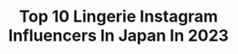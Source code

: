 ---
title: Top 10 Lingerie Instagram Influencers In Japan In 2023
description: >-
  Find top lingerie Instagram influencers in Japan in 2023. Most popular hashtags: #lingerie #gravure #fashion #selfie.
platform: Instagram
hits: 59
text_top: Identify the top-rated Instagram profiles on inBeat.
text_bottom: Our platform aggregates 59 Instagram influencers like this in Japan for you to connect with.
profiles:
  - username: "mokochan319"
    fullname: >-
      桜もこ（Moko Sakura）
    bio: >-
      JAPAN🇯🇵/3.19🎂/恵比寿マスカッツ❤︎/HONEYPOPCORN🍯🍿/pink💓/cute🎀/fashion👗/lingerie👙/KOREA🇰🇷/sweets🍰/flower🌸/Disney🐰/cosme💄/happy✨/kawaii🍒/Photo📷/Trip✈️/handmade💍
    location: "Japan"
    followers: 104185
    engagement: 213
    commentsToLikes: 0.014363
    id: ckaowuwpcak0r0i78d41ek4np
    verified: false
    hashtags: "#japan, #white, #japanesegirl, #instagram"
  - username: "_rosemelle"
    fullname: >-
      Rose Melle
    bio: >-
      理想のボディを追い求める🌹 🇯🇵Tokyo Japan Twitter☞@_RoseMelle
    location: "Japan"
    followers: 38572
    engagement: 736
    commentsToLikes: 0.009080
    id: ck5zzwkhocjjd0i140q4r4dh8
    verified: false
    hashtags: "#japanesegirl, #asiangirls, #onlyfan, #sexyphoto"
  - username: "makoto666_"
    fullname: >-
      真琴 makoto
    bio: >-
      ▶︎レースクイーン🏁 #17live 🔍南真琴 K-1girls/RIZINガール Japanese free-lance model #盛神 アニメは人生 ✉️: 企業名詳細記載のお仕事のみ FiNCアンバサダー @finc_app
    location: "Japan"
    followers: 200849
    engagement: 264
    commentsToLikes: 0.017549
    id: ck5ccpk4ghs2m0i117avnk9yh
    verified: false
    hashtags: "#code, #gravure, #fashion, #beauty"
  - username: "chitose_yoshino"
    fullname: >-
      ちとせ よしの
    bio: >-
      ☁ 2000.01.08 (21) ☁ gravure talent ☁ SPJEntertainment所属 #よしのんず - - - - - - - - - - - - - - - 佐賀の田舎からきました︎︎︎︎☺︎ Twitter🕊⇩
    location: "Japan"
    followers: 212910
    engagement: 511
    commentsToLikes: 0.009701
    id: ck8tcr6510d350j78s2omtfgd
    verified: true
    hashtags: "#gravure, #selfie, #fashion, #lingerie"
  - username: "naomi_majima"
    fullname: >-
      真島 なおみ (Naomi Majima)
    bio: >-
      ゼロイチファミリア所属 1998.3.17(22) 170cm💓マイメロが好きです 役者・モデル・歌 ヤンジャン表紙・週刊プレイボーイ・FRIDAY・FLASH etc.
    location: "Japan"
    followers: 374038
    engagement: 278
    commentsToLikes: 0.010239
    id: ck8t1h4oyvr0a0j7824ghph60
    verified: false
    hashtags: "#pinupgirl, #comel, #sexy, #sexyhot"
  - username: "tatsumi_natsuko"
    fullname: >-
      辰巳奈都子
    bio: >-
      グラビアやバラエティ番組など 料理　グルメ𓍯ོワイン𓂃◌𓈒𓐍旅 Twitterもよろしくです💜 ※旅行の写真などは主に時差投稿です 一人旅が好きで、どこにでも行っちゃいます
    location: "Japan"
    followers: 74128
    engagement: 244
    commentsToLikes: 0.037025
    id: ck9woxbi36z0b0j78ylsfr2qw
    verified: false
    hashtags: "#lingerie, #gravure, #eroi, #aman"
  - username: "misuzu___candy"
    fullname: >-
      実鈴れい(サロンモデル,フリーモデル,無所属)
    bio: >-
      japan🇯🇵×🇵🇭Philippines ❤美*食*旅*衣 東京⇔長野 ✉︎広告CM撮影,旅行,イベント,PR等 お仕事のご依頼DMから✉お気軽にどうぞ♪ ❅美容師,歯科助手 管理美容師♛ﾐｽﾌﾞﾗｲﾀﾞﾙﾓﾃﾞﾙ長野ｸﾞﾗﾝﾌﾟﾘ
    location: "Japan"
    followers: 36941
    engagement: 87
    commentsToLikes: 0.035521
    id: ckaov093x2k7z0i78o857aa0s
    verified: false
    hashtags: "#pr, #portraitfolk, #tokyocameraclub, #lovers"
  - username: "risa_booo"
    fullname: >-
      𝐑𝐈𝐒𝐀 𝐁𝐎𝐎𝐎 🐷
    bio: >-
      1995/12/16 / 168cm / Japanese girl ‪🇨🇦Steward college→UBC 🇯🇵Tokai uni →🗼Tokyo 語学と食べることとジムが好き 🗣clubhouse → @risa_booo .
    location: "Japan"
    followers: 72254
    engagement: 213
    commentsToLikes: 0.012567
    id: ck6tinlu4129d0j71suuuyhbc
    verified: false
    hashtags: "#japan, #selfie, #lingerie, #code"
  - username: "kanou_yume_0110"
    fullname: >-
      叶夢(かのうゆめ)
    bio: >-
      マイウェイプロモーション所属 お仕事の御依頼は事務所又はDMまでお願い致します。 🌸叶 夢 (かのう ゆめ) 🌸グラビアアイドル 🌸Twitter / Cheerz 🌸撮影会(平日リクエスト受付中) / ビデオ通話(リクエスト受付中) ※スタジオズームのHPからお問い合わせください。DM不可。
    location: "Japan"
    followers: 116752
    engagement: 185
    commentsToLikes: 0.012476
    id: ck5c5wrtr4aen0i11adznwbpj
    verified: false
    hashtags: "#instabeauty, #fabulous, #instaart, #igers"
  - username: "stilbruch_photography"
    fullname: >-
      Stilbruch_photography
    bio: >-
      Photographer based near Munich. 🔜 Split - Mykonos
    location: "Japan"
    followers: 99043
    engagement: 186
    commentsToLikes: 0.010653
    id: ck5hd6bqelq3d0i11gakvs7nf
    verified: false
    hashtags: "#instalove, #sensual, #hot, #fashion"
---